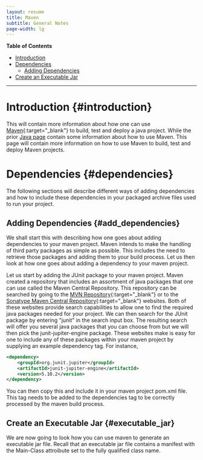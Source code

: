 ```yaml
---
layout: resume
title: Maven
subtitle: General Notes
page-width: lg
---
```


__Table of Contents__

- [Introduction](#introduction)
- [Dependencies](#dependencies)
     - [Adding Dependencies](#add_dependencies)
- [Create an Executable Jar](#executable_jar)

---

# Introduction {#introduction}

This will contain more information about how one can use [Maven](https://maven.apache.org/){:target="_blank"}
to build, test and deploy a java project.  While the prior [Java page](../) contain some information about how
to use Maven.  This page will contain more information on how to use Maven to build, test and deploy Maven
projects.

# Dependencies {#dependencies}

The following sections will describe different ways of adding dependencies and how to include these dependencies
in your packaged archive files used to run your project.

## Adding Dependencies {#add_dependencies}

We shall start this with describing how one goes about adding dependencies to your maven project.  Maven intends
to make the handling of third party packages as simple as possible.  This includes the need to retrieve those
packages and adding them to your build process.  Let us then look at how one goes about adding a dependency to
your maven project.

Let us start by adding the JUnit package to your maven project.  Maven created a repository that includes an assortment
of java packages that one can use called the Maven Central Repository.  This repository can be searched by going
to the [MVN Repository](https://mvnrepository.com/repos/central){:target="_blank"} or to the
[Sonatype Maven Central Repository](https://central.sonatype.com/){:target="_blank"} websites.  Both of these websites
provide search capabilities to allow one to find the required java packages needed for your project.  We can then
search for the JUnit package by entering "junit" in the search input box.  The resulting search will offer you
several java packages that you can choose from but we will then pick the junit-jupiter-engine package.  These
websites make is easy for one to include any of these packages within your maven project by supplying an example
dependency tag.  For instance,

```xml
<dependency>
    <groupId>org.junit.jupiter</groupId>
    <artifactId>junit-jupiter-engine</artifactId>
    <version>5.10.2</version>
</dependency>
```

You can then copy this and include it in your maven project pom.xml file.  This tag needs to be added to the
dependencies tag to be correctly processed by the maven build process.


## Create an Executable Jar {#executable_jar}

We are now going to look how you can use maven to generate an executable jar file.  Recall that an executable
jar file contains a manifest with the Main-Class attroibute set to the fully qualified class name.

